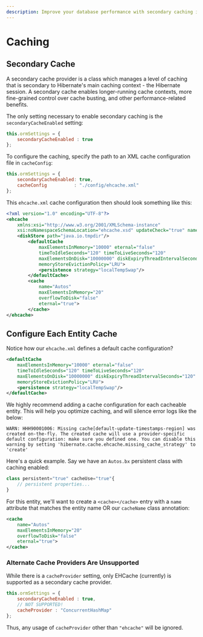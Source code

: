 ```yaml
---
description: Improve your database performance with secondary caching in Hibernate ORM.
---
```


# Caching

## Secondary Cache

A secondary cache provider is a class which manages a level of caching that is secondary to Hibernate's main caching context - the Hibernate session. A secondary cache enables longer-running cache contexts, more fine-grained control over cache busting, and other performance-related benefits.

The only setting necessary to enable secondary caching is the `secondaryCacheEnabled` setting:

```js
this.ormSettings = {
    secondaryCacheEnabled : true
};
```

To configure the caching, specify the path to an XML cache configuration file in `cacheConfig`:

```js
this.ormSettings = {
    secondaryCacheEnabled: true,
    cacheConfig          : "./config/ehcache.xml"
};
```

This `ehcache.xml` cache configuration then should look something like this:

```xml
<?xml version="1.0" encoding="UTF-8"?>
<ehcache
    xmlns:xsi="http://www.w3.org/2001/XMLSchema-instance"
    xsi:noNamespaceSchemaLocation="ehcache.xsd" updateCheck="true" name="default">
    <diskStore path="java.io.tmpdir"/>
        <defaultCache
            maxElementsInMemory="10000" eternal="false"
            timeToIdleSeconds="120" timeToLiveSeconds="120"
            maxElementsOnDisk="10000000" diskExpiryThreadIntervalSeconds="120"
            memoryStoreEvictionPolicy="LRU">
            <persistence strategy="localTempSwap"/>
        </defaultCache>
        <cache
            name="Autos"
            maxElementsInMemory="20"
            overflowToDisk="false"
            eternal="true">
        </cache>
</ehcache>
```

## Configure Each Entity Cache

Notice how our `ehcache.xml` defines a default cache configuration?

```xml
<defaultCache
    maxElementsInMemory="10000" eternal="false"
    timeToIdleSeconds="120" timeToLiveSeconds="120"
    maxElementsOnDisk="10000000" diskExpiryThreadIntervalSeconds="120"
    memoryStoreEvictionPolicy="LRU">
    <persistence strategy="localTempSwap"/>
</defaultCache>
```

We highly recommend adding a cache configuration for each cacheable entity. This will help you optimize caching, and will silence error logs like the below:

```
WARN: HHH90001006: Missing cache[default-update-timestamps-region] was created on-the-fly. The created cache will use a provider-specific default configuration: make sure you defined one. You can disable this warning by setting 'hibernate.cache.ehcache.missing_cache_strategy' to 'create'
```

Here's a quick example. Say we have an `Autos.bx` persistent class with caching enabled:

```js
class persistent="true" cacheUse="true"{
    // persistent properties...
}
```

For this entity, we'll want to create a `<cache></cache>` entry with a `name` attribute that matches the entity name OR our `cacheName` class annotation:

```xml
<cache
    name="Autos"
    maxElementsInMemory="20"
    overflowToDisk="false"
    eternal="true">
</cache>
```

### Alternate Cache Providers Are Unsupported

While there is a `cacheProvider` setting, only EHCache (currently) is supported as a secondary cache provider.

```js
this.ormSettings = {
    secondaryCacheEnabled : true,
    // NOT SUPPORTED!
    cacheProvider : "ConcurrentHashMap"
};
```

Thus, any usage of `cacheProvider` other than `"ehcache"` will be ignored.